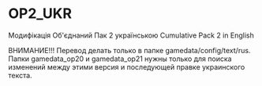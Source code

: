 # OP2_UKR
Модифікація Об'єднаний Пак 2 українською
Cumulative Pack 2 in English

ВНИМАНИЕ!!!
Перевод делать только в папке gamedata/config/text/rus.
Папки gamedata_op20 и gamedata_op21 нужны только для поиска изменений между этими версия и последующей правке украинского текста.
